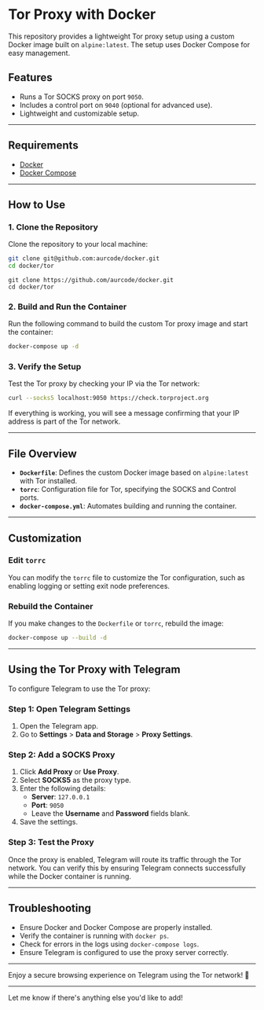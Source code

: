 # Tor Proxy with Docker

This repository provides a lightweight Tor proxy setup using a custom Docker image built on `alpine:latest`. The setup uses Docker Compose for easy management.

## Features
- Runs a Tor SOCKS proxy on port `9050`.
- Includes a control port on `9040` (optional for advanced use).
- Lightweight and customizable setup.

---

## Requirements
- [Docker](https://www.docker.com/)
- [Docker Compose](https://docs.docker.com/compose/)

---

## How to Use

### 1. Clone the Repository
Clone the repository to your local machine:
```bash
git clone git@github.com:aurcode/docker.git
cd docker/tor
```

```
git clone https://github.com/aurcode/docker.git
cd docker/tor
```

### 2. Build and Run the Container
Run the following command to build the custom Tor proxy image and start the container:
```bash
docker-compose up -d
```

### 3. Verify the Setup
Test the Tor proxy by checking your IP via the Tor network:
```bash
curl --socks5 localhost:9050 https://check.torproject.org
```

If everything is working, you will see a message confirming that your IP address is part of the Tor network.

---

## File Overview
- **`Dockerfile`**: Defines the custom Docker image based on `alpine:latest` with Tor installed.
- **`torrc`**: Configuration file for Tor, specifying the SOCKS and Control ports.
- **`docker-compose.yml`**: Automates building and running the container.

---

## Customization

### Edit `torrc`
You can modify the `torrc` file to customize the Tor configuration, such as enabling logging or setting exit node preferences.

### Rebuild the Container
If you make changes to the `Dockerfile` or `torrc`, rebuild the image:
```bash
docker-compose up --build -d
```

---

## Using the Tor Proxy with Telegram

To configure Telegram to use the Tor proxy:

### Step 1: Open Telegram Settings
1. Open the Telegram app.
2. Go to **Settings** > **Data and Storage** > **Proxy Settings**.

### Step 2: Add a SOCKS Proxy
1. Click **Add Proxy** or **Use Proxy**.
2. Select **SOCKS5** as the proxy type.
3. Enter the following details:
   - **Server**: `127.0.0.1`
   - **Port**: `9050`
   - Leave the **Username** and **Password** fields blank.
4. Save the settings.

### Step 3: Test the Proxy
Once the proxy is enabled, Telegram will route its traffic through the Tor network. You can verify this by ensuring Telegram connects successfully while the Docker container is running.

---

## Troubleshooting
- Ensure Docker and Docker Compose are properly installed.
- Verify the container is running with `docker ps`.
- Check for errors in the logs using `docker-compose logs`.
- Ensure Telegram is configured to use the proxy server correctly.

---

Enjoy a secure browsing experience on Telegram using the Tor network! 🚀

---

Let me know if there's anything else you'd like to add!